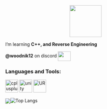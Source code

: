 <div id="header" align="center">
  <img src="https://media.discordapp.net/attachments/1132853125716394065/1133288646590595132/image0.gif" width="100"/>
</div>
<img src="https://komarev.com/ghpvc/?username=Krane11&style=flat-square&color=blue" alt=""/>

 I’m learning **C++, and Reverse Engineering**


 **@woodnik12** on discord <img align="center" src="https://raw.githubusercontent.com/rahuldkjain/github-profile-readme-generator/master/src/images/icons/Social/discord.svg" height="30" width="40"/>

</div>
<h3 align="left">Languages and Tools:</h3>
<p align="left">
<img src="https://cdn.jsdelivr.net/gh/devicons/devicon/icons/cplusplus/cplusplus-original.svg" alt="cplusplus" width="40" 
<img src="https://cdn.jsdelivr.net/gh/devicons/devicon/icons/visualstudio/visualstudio-plain.svg" alt="visualstudio" width="40" width="40" height="40"/>
<img src="https://cdn.jsdelivr.net/gh/devicons/devicon/icons/unity/unity-original.svg" alt="unity" width="40" height="40"/>
  <img
  src="https://cdn.svgporn.com/logos/unrealengine-icon.svg?response-content-disposition=attachment%3Bfilename%3Dunrealengine-icon.svg" alt="UR" width="40" height="40"/>
</p>
<p><img align="center" src="https://github-readme-stats.vercel.app/api/top-langs?

[![Top Langs](https://github-readme-stats.vercel.app/api/top-langs/?username=Krane11&layout=compact&theme=vision-friendly-dark)](https://github.com/anuraghazra/github-readme-stats)
